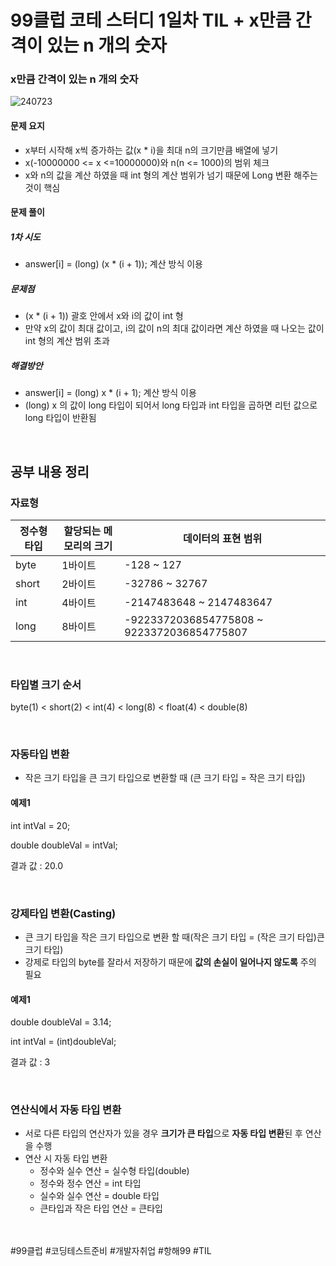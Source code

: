 # 99클럽 코테 스터디 1일차 TIL + x만큼 간격이 있는 n 개의 숫자

### x만큼 간격이 있는 n 개의 숫자

![240723](https://github.com/user-attachments/assets/7c1d72cb-2528-48ae-9171-33dedea164ce)


#### 문제 요지
- x부터 시작해 x씩 증가하는 값(x * i)을 최대 n의 크기만큼 배열에 넣기
- x(-10000000 <= x <=10000000)와 n(n <= 1000)의 범위 체크
- x와 n의 값을 계산 하였을 때 int 형의 계산 범위가 넘기 때문에 Long 변환 해주는 것이 핵심


#### 문제 풀이

##### 1차 시도
- answer[i] = (long) (x * (i + 1)); 계산 방식 이용 

##### 문제점
- (x * (i + 1)) 괄호 안에서 x와 i의 값이 int 형
- 만약 x의 값이 최대 값이고, i의 값이 n의 최대 값이라면 계산 하였을 때 나오는 값이 int 형의 계산 범위 초과

##### 해결방안
- answer[i] = (long) x * (i + 1); 계산 방식 이용
- (long) x 의 값이 long 타입이 되어서 long 타입과 int 타입을 곱하면 리턴 값으로 long 타입이 반환됨

<br>

## 공부 내용 정리

### 자료형
|정수형 타입|할당되는 메모리의 크기|데이터의 표현 범위|
|------|---|---|
|byte|1바이트|-128 ~ 127|
|short|2바이트|-32786 ~ 32767|
|int|4바이트|-2147483648 ~ 2147483647|
|long|8바이트|-9223372036854775808 ~ 9223372036854775807|

<br>

### 타입별 크기 순서
byte(1) < short(2) < int(4) < long(8) < float(4) < double(8)

<br>

### 자동타입 변환
- 작은 크기 타입을 큰 크기 타입으로 변환할 때 (큰 크기 타입 = 작은 크기 타입)

#### 예제1
int intVal = 20;

double doubleVal = intVal; 

결과 값 : 20.0

<br>

### 강제타입 변환(Casting)
- 큰 크기 타입을 작은 크기 타입으로 변환 할 때(작은 크기 타입 = (작은 크기 타입)큰 크기 타입)
- 강제로 타입의 byte를 잘라서 저장하기 때문에 **값의 손실이 일어나지 않도록** 주의 필요

#### 예제1

double doubleVal = 3.14;

int intVal = (int)doubleVal;

결과 값 : 3

<br>

### 연산식에서 자동 타입 변환
- 서로 다른 타입의 연산자가 있을 경우 **크기가 큰 타입**으로 **자동 타입 변환**된 후 연산을 수행
- 연산 시 자동 타입 변환
    - 정수와 실수 연산 = 실수형 타입(double)
    - 정수와 정수 연산 = int 타입
    - 실수와 실수 연산 = double 타입
    - 큰타입과 작은 타입 연산 = 큰타입 


<br>
<br>
#99클럽 #코딩테스트준비 #개발자취업 #항해99 #TIL
